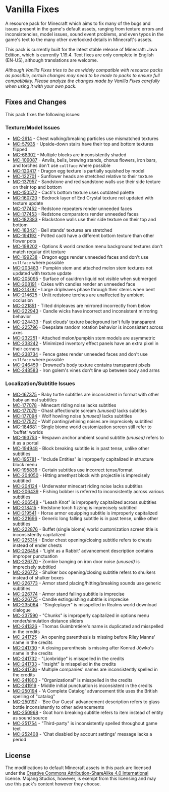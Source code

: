 # Vanilla Fixes

A resource pack for Minecraft which aims to fix many of the bugs and issues present in the game's default assets, ranging from texture errors and inconsistencies, model issues, sound event problems, and even typos in the game's text to the many other overlooked details in Minecraft's assets.

This pack is currently built for the latest stable release of Minecraft: Java Edition, which is currently 1.19.4. Text fixes are only complete in English (EN-US), although translations are welcome.

*Although Vanilla Fixes tries to be as widely compatible with resource packs as possible, certain changes may need to be made to packs to ensure full compatibility. Please analyze the changes made by Vanilla Fixes carefully when using it with your own pack.*

## Fixes and Changes

This pack fixes the following issues:

### Texture/Model Issues

* [MC-2614](https://bugs.mojang.com/browse/MC-2614) - Chest walking/breaking particles use mismatched textures
* [MC-57935](https://bugs.mojang.com/browse/MC-57935) - Upside-down stairs have their top and bottom textures flipped
* [MC-68302](https://bugs.mojang.com/browse/MC-68302) - Multiple blocks are inconsistently shaded
* [MC-109087](https://bugs.mojang.com/browse/MC-109087) - Anvils, bells, brewing stands, chorus flowers, iron bars, and torches don't use `cullface` where possible
* [MC-120417](https://bugs.mojang.com/browse/MC-120417) - Dragon egg texture is partially squished by model
* [MC-122701](https://bugs.mojang.com/browse/MC-122701) - Sunflower heads are stretched relative to their texture
* [MC-137957](https://bugs.mojang.com/browse/MC-137957) - Sandstone and red sandstone walls use their side texture on their top and bottom
* [MC-150572](https://bugs.mojang.com/browse/MC-150572) - Cacti's bottom texture uses outdated palette
* [MC-160720](https://bugs.mojang.com/browse/MC-160720) - Bedrock layer of End Crystal texture not updated with texture update
* [MC-177452](https://bugs.mojang.com/browse/MC-177452) - Redstone repeaters render unneeded faces
* [MC-177453](https://bugs.mojang.com/browse/MC-177453) - Redstone comparators render unneeded faces
* [MC-182383](https://bugs.mojang.com/browse/MC-182383) - Blackstone walls use their side texture on their top and bottom
* [MC-183421](https://bugs.mojang.com/browse/MC-183421) - Bell stands' textures are stretched
* [MC-194192](https://bugs.mojang.com/browse/MC-194192) - Potted cacti have a different bottom texture than other flower pots
* [MC-198202](https://bugs.mojang.com/browse/MC-198202) - Options & world creation menu background textures don't match regular dirt texture
* [MC-199238](https://bugs.mojang.com/browse/MC-199238) - Dragon eggs render unneeded faces and don't use `cullface` where possible
* [MC-203483](https://bugs.mojang.com/browse/MC-203483) - Pumpkin stem and attached melon stem textures not updated with texture update
* [MC-205095](https://bugs.mojang.com/browse/MC-205095) - Surface of cauldron liquid not visible when submerged
* [MC-208191](https://bugs.mojang.com/browse/MC-208191) - Cakes with candles render an unneeded face
* [MC-213797](https://bugs.mojang.com/browse/MC-213797) - Large dripleaves phase through their stems when bent
* [MC-214625](https://bugs.mojang.com/browse/MC-214625) - Unlit redstone torches are unaffected by ambient occlusion
* [MC-221851](https://bugs.mojang.com/browse/MC-221851) - Tilted dripleaves are mirrored incorrectly from below
* [MC-222943](https://bugs.mojang.com/browse/MC-222943) - Candle wicks have incorrect and inconsistent mirroring behavior
* [MC-224433](https://bugs.mojang.com/browse/MC-224433) - Fast clouds' texture background isn't fully transparent
* [MC-225796](https://bugs.mojang.com/browse/MC-225796) - Deepslate random rotation behavior is inconsistent across axes
* [MC-232251](https://bugs.mojang.com/browse/MC-232251) - Attached melon/pumpkin stem models are asymmetric
* [MC-238242](https://bugs.mojang.com/browse/MC-238242) - Minimized inventory effect panels have an extra pixel in their corners
* [MC-238734](https://bugs.mojang.com/browse/MC-238734) - Fence gates render unneeded faces and don't use `cullface` where possible
* [MC-246459](https://bugs.mojang.com/browse/MC-246459) - Drowned's body texture contains transparent pixels
* [MC-248583](https://bugs.mojang.com/browse/MC-248583) - Iron golem's vines don't line up between body and arms

### Localization/Subtitle Issues

* [MC-167375](https://bugs.mojang.com/browse/MC-167375) - Baby turtle subtitles are inconsistent in format with other baby animal subtitles
* [MC-177078](https://bugs.mojang.com/browse/MC-177078) - Minecart riding noise lacks subtitles
* [MC-177079](https://bugs.mojang.com/browse/MC-177079) - Ghast affectionate scream *(unused)* lacks subtitles
* [MC-177094](https://bugs.mojang.com/browse/MC-177094) - Wolf howling noise *(unused)* lacks subtitles
* [MC-177522](https://bugs.mojang.com/browse/MC-177522) - Wolf panting/whining noises are imprecisely subtitled
* [MC-184681](https://bugs.mojang.com/browse/MC-184681) - Single biome world customization screen still refer to 'buffet' worlds
* [MC-193753](https://bugs.mojang.com/browse/MC-193753) - Respawn anchor ambient sound subtitle *(unused)* refers to it as a portal
* [MC-194948](https://bugs.mojang.com/browse/MC-194948) - Block breaking subtitle is in past tense, unlike other subtitles
* [MC-195781](https://bugs.mojang.com/browse/MC-195781) - "Include Entities" is improperly capitalized in structure block menu
* [MC-195836](https://bugs.mojang.com/browse/MC-195836) - Certain subtitles use incorrect tense/format
* [MC-204050](https://bugs.mojang.com/browse/MC-204050) - Hitting amethyst block with projectile is imprecisely subtitled
* [MC-204124](https://bugs.mojang.com/browse/MC-204124) - Underwater minecart riding noise lacks subtitles
* [MC-206439](https://bugs.mojang.com/browse/MC-206439) - Fishing bobber is referred to inconsistently across various subtitles
* [MC-206548](https://bugs.mojang.com/browse/MC-206548) - "Leash Knot" is improperly capitalized across subtitles
* [MC-218415](https://bugs.mojang.com/browse/MC-218415) - Redstone torch fizzing is imprecisely subtitled
* [MC-219541](https://bugs.mojang.com/browse/MC-219541) - Horse armor equipping subtitle is improperly capitalized
* [MC-221696](https://bugs.mojang.com/browse/MC-221696) - Generic long falling subtitle is in past tense, unlike other subtitles
* [MC-222876](https://bugs.mojang.com/browse/MC-222876) - Buffet (single biome) world customization screen title is inconsistently capitalized
* [MC-225314](https://bugs.mojang.com/browse/MC-225314) - Ender chest opening/closing subtitle refers to chests instead of ender chests
* [MC-226454](https://bugs.mojang.com/browse/MC-226454) - 'Light as a Rabbit' advancement description contains improper punctuation
* [MC-226770](https://bugs.mojang.com/browse/MC-226770) - Zombie banging on iron door noise *(unused)* is imprecisely subtitled
* [MC-226772](https://bugs.mojang.com/browse/MC-226772) - Shulker box opening/closing subtitle refers to shulkers instead of shulker boxes
* [MC-226773](https://bugs.mojang.com/browse/MC-226773) - Armor stand placing/hitting/breaking sounds use generic subtitles
* [MC-226774](https://bugs.mojang.com/browse/MC-226774) - Armor stand falling subtitle is imprecise
* [MC-226775](https://bugs.mojang.com/browse/MC-226775) - Candle extinguishing subtitle is imprecise
* [MC-235064](https://bugs.mojang.com/browse/MC-235064) - "Singleplayer" is misspelled in Realms world download dialogue
* [MC-237590](https://bugs.mojang.com/browse/MC-237590) - "Chunks" is improperly capitalized in options menu render/simulation distance sliders
* [MC-241326](https://bugs.mojang.com/browse/MC-241326) - Thomas Guimbretière's name is duplicated and misspelled in the credits
* [MC-241725](https://bugs.mojang.com/browse/MC-241725) - An opening parenthesis is missing before Riley Manns' name in the credits
* [MC-241730](https://bugs.mojang.com/browse/MC-241730) - A closing parenthesis is missing after Konrad Jówko's name in the credits
* [MC-241732](https://bugs.mojang.com/browse/MC-241732) - "Lionbridge" is misspelled in the credits
* [MC-241733](https://bugs.mojang.com/browse/MC-241733) - "Insight" is misspelled in the credits
* [MC-241736](https://bugs.mojang.com/browse/MC-241736) - Multiple companies' names are inconsistently spelled in the credits
* [MC-241803](https://bugs.mojang.com/browse/MC-241803) - "Organizational" is misspelled in the credits
* [MC-241919](https://bugs.mojang.com/browse/MC-241919) - Middle initial punctuation is inconsistent in the credits
* [MC-250194](https://bugs.mojang.com/browse/MC-250194) - 'A Complete Catalog' advancement title uses the British spelling of "catalog"
* [MC-250197](https://bugs.mojang.com/browse/MC-250197) - 'Bee Our Guest' advancement description refers to glass bottle inconsistently to other advancements
* [MC-250968](https://bugs.mojang.com/browse/MC-250968) - Goat horn breaking subtitle refers to item instead of entity as sound source
* [MC-251754](https://bugs.mojang.com/browse/MC-251754) - "Third-party" is inconsistently spelled throughout game text
* [MC-252408](https://bugs.mojang.com/browse/MC-252408) - 'Chat disabled by account settings' message lacks a period

## License

The modifications to default Minecraft assets in this pack are licensed under the [Creative Commons Attribution-ShareAlike 4.0 International](https://creativecommons.org/licenses/by-sa/4.0/) license. Mojang Studios, however, is exempt from this licensing and may use this pack's content however they choose.

